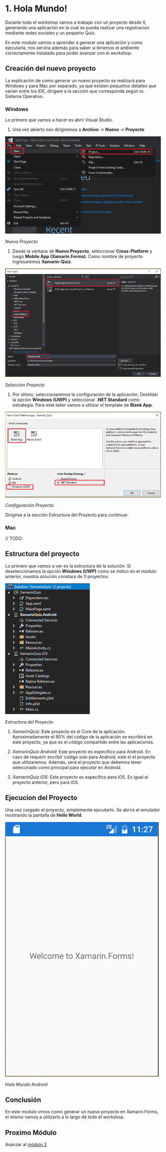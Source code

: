 # 1. Hola Mundo!

Durante todo el workshop vamos a trabajar con un proyecto desde 0, generando una aplicación en la cual se pueda realizar una registracion mediante redes sociales y un pequeño Quiz.

En este modulo vamos a aprender a generar una aplicación y como ejecutarla, nos servira además para saber si tenemos el ambiente correctamente instalado para poder avanzar con el workshop.

## Creación del nuevo proyecto

La explicación de como generar un nuevo proyecto se realizará para Windows y para Mac por separado, ya que existen pequeños detalles que varian entre los IDE, dirigere a la sección que corresponda según tu Sistema Operativo.

### Windows

Lo primero que vamos a hacer es abrir Visual Studio.

1. Una vez abierto nos dirigiremos a **Archivo** -> **Nuevo** -> **Proyecto**

![Nuevo proyecto](./images/01.file-new-project.png)

_Nuevo Proyecto_

1. Desde la ventana de **Nuevo Proyecto**, seleccionar **Cross-Platform** y luego **Mobile App (Xamarin.Forms)**. Como nombre de proyecto ingresaremos **Xamarin-Quiz**.

![Seleccion Proyecto](./images/02.proyect-selection.png)

_Seleccion Proyecto_

1. Por último, seleccionaremos la configuración de la aplicación. Destildar la opción **Windows (UWP)** y seleccionar **.NET Standard** como estrategia. Para este taller vamos a utilizar el template de **Blank App**.

![Configuración Proyecto](./images/03.project-configuration.png)

_Configuración Proyecto_

Dirigirse a la sección Estructura del Proyecto para continuar.

### Mac

// TODO

## Estructura del proyecto

Lo primero que vamos a ver es la estructura de la solución. Si deseleccionamos la opción **Windows (UWP)** como se indico en el módulo anterior, nuestra solución constara de 3 proyectos.

![Estructura del proyecto](./images/07.project-structure.png)

_Estructura del Proyecto_

1. *XamarinQuiz*: Este proyecto es el Core de la aplicación. Aproximadamente el 90% del código de la aplicación se escribirá en este proyecto, ya que es el código compartido entre las aplicaciones.

2. *XamarinQuiz.Android*: Este proyecto es específico para Android. En caso de requerir escribir codigo solo para Android, este el el proyecto que utilizaremos. Además, será el proyecto que debemos tener seleccinado como principal para ejecutar en Android.

3. *XamarinQuiz.iOS*: Este proyecto es específico para iOS. Es igual al proyecto anterior, pero para iOS.

## Ejecucion del Proyecto

Una vez cargado el proyecto, simplemente ejecutarlo. Se abrirá el emulador mostrando la pantalla de **Hello World**.

![Hola Mundo Android](./images/08.hello-world-android.png)

_Hola Mundo Android_

## Conclusión

En este modulo vimos como generar un nuevo proyecto en Xamarin.Forms, el mismo vamos a utilizarlo a lo largo de todo el workshop.

## Proximo Módulo

Avanzar al [módulo 2](../02-azure-mobile-app)

